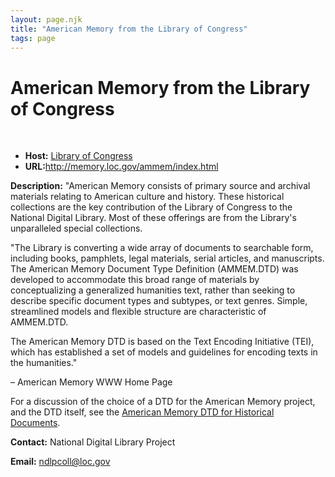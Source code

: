 ```yaml
---
layout: page.njk
title: "American Memory from the Library of Congress"
tags: page
---
```

# American Memory from the Library of Congress



 
 


* **Host:** [Library of Congress](http://www.loc.gov/)
* **URL:**<http://memory.loc.gov/ammem/index.html>


**Description:** "American Memory consists of primary source and archival materials relating to American
 culture and history. These historical collections are the key contribution of the
 Library of Congress to the National Digital Library. Most of these offerings are from
 the Library's unparalleled special collections.
 
 "The Library is converting a wide array of documents to searchable form, including
 books, pamphlets, legal materials, serial articles, and manuscripts. The American
 Memory Document Type Definition (AMMEM.DTD) was developed to accommodate this broad
 range of materials by conceptualizing a generalized humanities text, rather than seeking
 to describe specific document types and subtypes, or text genres. Simple, streamlined
 models and flexible structure are characteristic of AMMEM.DTD.
 
 The American Memory DTD is based on the Text Encoding Initiative (TEI), which has
 established a set of models and guidelines for encoding texts in the humanities."
 
 – American Memory WWW Home Page
 
 For a discussion of the choice of a DTD for the American Memory project, and the DTD
 itself, see the [American Memory DTD for Historical Documents](http://lcweb2.loc.gov/ammem/amdtd.html).
 
 **Contact:** National Digital Library Project
 
 **Email:** [ndlpcoll@loc.gov](mailto:ndlpcoll@loc.gov)
